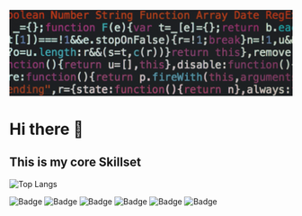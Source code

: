 ![Hi There](https://github.com/lfpetreca/lfpetreca/blob/main/header.png?raw=true "Hi there")
# Hi there 👋
## This is my core Skillset

![Top Langs](https://github-readme-stats.vercel.app/api/top-langs/?username=lfpetreca&layout=compact&hide=html,jupyter%20notebook,css,c%2B%2B,cmake)

![Badge](https://img.shields.io/badge/Angular-DD0031?style=for-the-badge&logo=angular&logoColor=white) ![Badge](https://img.shields.io/badge/TypeScript-007ACC?style=for-the-badge&logo=typescript&logoColor=white) ![Badge](https://img.shields.io/badge/JavaScript-F7DF1E?style=for-the-badge&logo=javascript&logoColor=black) 
![Badge](https://img.shields.io/badge/Git-F05032?style=for-the-badge&logo=git&logoColor=white) ![Badge](https://img.shields.io/badge/firebase-ffca28?style=for-the-badge&logo=firebase&logoColor=black)  ![Badge](https://img.shields.io/badge/Azure_DevOps-0078D7?style=for-the-badge&logo=azure-devops&logoColor=white)
